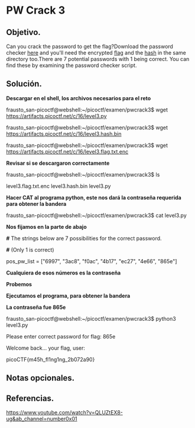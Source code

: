 # PW Crack 3

## Objetivo.

Can you crack the password to get the flag?Download the password checker [here](https://artifacts.picoctf.net/c/16/level3.py) and you'll need the encrypted [flag](https://artifacts.picoctf.net/c/16/level3.flag.txt.enc) and the [hash](https://artifacts.picoctf.net/c/16/level3.hash.bin) in the same directory too.There are 7 potential passwords with 1 being correct. You can find these by examining the password checker script.

## Solución.

**Descargar en el shell, los archivos necesarios para el reto**

frausto_san-picoctf@webshell:~/picoctf/examen/pwcrack3$ wget https://artifacts.picoctf.net/c/16/level3.py

frausto_san-picoctf@webshell:~/picoctf/examen/pwcrack3$ wget https://artifacts.picoctf.net/c/16/level3.hash.bin

frausto_san-picoctf@webshell:~/picoctf/examen/pwcrack3$ wget https://artifacts.picoctf.net/c/16/level3.flag.txt.enc

**Revisar si se descargaron correctamente**

frausto_san-picoctf@webshell:~/picoctf/examen/pwcrack3$ ls

level3.flag.txt.enc  level3.hash.bin  level3.py

**Hacer CAT al programa python, este nos dará la contraseña requerida para obtener la bandera**

frausto_san-picoctf@webshell:~/picoctf/examen/pwcrack3$ cat level3.py

**Nos fijamos en la parte de abajo**

**#**  The strings below are 7 possibilities for the correct password. 

**#**  (Only 1 is correct)

pos_pw_list = ["6997", "3ac8", "f0ac", "4b17", "ec27", "4e66", "865e"]

**Cualquiera de esos números es la contraseña**

**Probemos**

**Ejecutamos el programa, para obtener la bandera**

**La contraseña fue 865e**

frausto_san-picoctf@webshell:~/picoctf/examen/pwcrack3$ python3 level3.py

Please enter correct password for flag: 865e

Welcome back... your flag, user:

picoCTF{m45h_fl1ng1ng_2b072a90}

## Notas opcionales.

## Referencias.

https://www.youtube.com/watch?v=QLUZtEX8-ug&ab_channel=number0x01